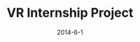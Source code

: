 ---
layout: portfolio-post
title: "VR Internship Project"
date: 2014-6-1
tags: 
    - C#
    - Unity3D
    - Oculus Rift

type: game

include: true

images: 
    - "../../assets/images/vrfeature.png"
    - "../../assets/images/brickrift.jpg"
    - "../../assets/images/brickcave.jpg"

description: "A volume renderer for VR built in Unity3D."
---